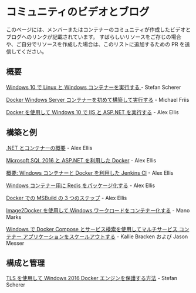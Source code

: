 # コミュニティのビデオとブログ
このページには、メンバーまたはコンテナーのコミュニティが作成したビデオとブログへのリンクが記載されています。  すばらしいリソースをご存じの場合や、ご自分でリソースを作成した場合は、このリストに追加するための PR を送信してください。

## 概要
[Windows 10 で Linux と Windows コンテナーを実行する ](https://stefanscherer.github.io/run-linux-and-windows-containers-on-windows-10/) - Stefan Scherer

[Docker Windows Server コンテナーを初めて構築して実行する](https://blog.docker.com/2016/09/build-your-first-docker-windows-server-container/) - Michael Friis

[Docker を使用して Windows 10 で IIS と ASP.NET を実行する](http://blog.alexellis.io/run-iis-asp-net-on-windows-10-with-docker/) - Alex Ellis


## 構築と例
[.NET とコンテナーの概要](http://blog.alexellis.io/docker-dotnet-containers/) - Alex Ellis

[Microsoft SQL 2016 と ASP.NET を利用した Docker](http://blog.alexellis.io/docker-does-sql2016-aspnet/) - Alex Ellis

[概要: Windows コンテナーと Docker を利用した Jenkins CI](http://blog.alexellis.io/continuous-integration-docker-windows-containers/) - Alex Ellis

[Windows コンテナー用に Redis をパッケージ化する](http://blog.alexellis.io/packaging-windows-containers/) - Alex Ellis

[Docker での MSBuild の 3 つのステップ](http://blog.alexellis.io/3-steps-to-msbuild-with-docker/) - Alex Ellis

[Image2Docker を使用して Windows ワークロードをコンテナー化する](https://blog.docker.com/2016/10/containerize-windows-workloads-image2docker/) - Mano Marks

[Windows で Docker Compose とサービス検索を使用してマルチサービス コンテナー アプリケーションをスケールアウトする](https://blogs.technet.microsoft.com/virtualization/2016/10/18/use-docker-compose-and-service-discovery-on-windows-to-scale-out-your-multi-service-container-application/) - Kallie Bracken および Jason Messer


## 構成と管理
[TLS を使用して Windows 2016 Docker エンジンを保護する方法](https://stefanscherer.github.io/protecting-a-windows-2016-docker-engine-with-tls/) - Stefan Scherer


<!--HONumber=Nov16_HO1-->



